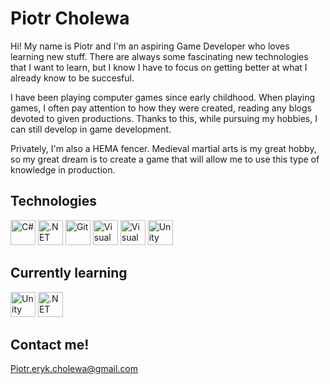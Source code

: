 # Piotr Cholewa

Hi! My name is Piotr and I'm an aspiring Game Developer who loves learning new stuff. There are always some fascinating new technologies that I want to learn, but I know I have to focus on getting better at what I already know to be succesful.

I have been playing computer games since early childhood. When playing games, I often pay attention to how they were created, reading any blogs devoted to given productions. Thanks to this, while pursuing my hobbies, I can still develop in game development.

Privately, I'm also a HEMA fencer. Medieval martial arts is my great hobby, so my great dream is to create a game that will allow me to use this type of knowledge in production.

## Technologies

<a href="https://csharp.net/" title="C#"><img src="https://github.com/tomchen/stack-icons/blob/master/logos/c-sharp.svg" alt="C#" width="40px" height="40px"></a>
<a href="https://www.microsoft.com/net" title=".NET"><img src="https://github.com/tomchen/stack-icons/blob/master/logos/dotnet.svg" alt=".NET" width="40px" height="40px"></a>
<a href="https://git-scm.com/" title="Git"><img src="https://github.com/tomchen/stack-icons/blob/master/logos/git-icon.svg" alt="Git" width="40px" height="40px"></a>
<a href="https://code.visualstudio.com/" title="Visual Studio Code"><img src="https://github.com/tomchen/stack-icons/blob/master/logos/visual-studio-code.svg" alt="Visual Studio Code" width="40px" height="40px"></a>
<a href="https://visualstudio.microsoft.com/vs/" title="Visual Studio"><img src="https://github.com/tomchen/stack-icons/blob/master/logos/visual-studio.svg" alt="Visual Studio" width="40px" height="40px"></a>
<a href="https://unity.com/" title="Unity"><img src="https://github.com/tomchen/stack-icons/blob/master/logos/unity.svg" alt="Unity" width="40px" height="40px"></a>

## Currently learning

<a href="https://unity.com/" title="Unity"><img src="https://github.com/tomchen/stack-icons/blob/master/logos/unity.svg" alt="Unity" width="40px" height="40px"></a>
<a href="https://www.microsoft.com/net" title=".NET"><img src="https://github.com/tomchen/stack-icons/blob/master/logos/dotnet.svg" alt=".NET" width="40px" height="40px"></a>

## Contact me!

Piotr.eryk.cholewa@gmail.com
